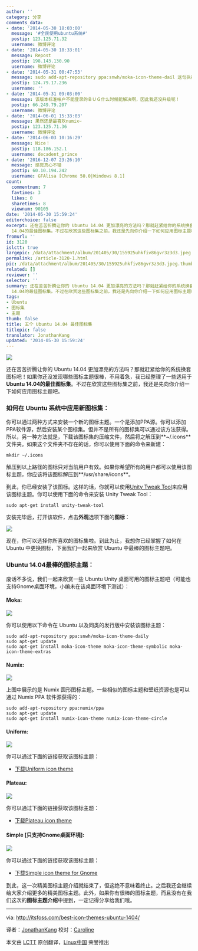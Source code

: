 ```yaml
---
author: ''
category: 分享
comments_data:
- date: '2014-05-30 18:03:00'
  message: '#全民使用ubuntu系统#'
  postip: 123.125.71.32
  username: 微博评论
- date: '2014-05-30 18:33:01'
  message: Repost
  postip: 198.143.130.90
  username: 微博评论
- date: '2014-05-31 00:47:53'
  message: sudo add-apt-repository ppa:snwh/moka-icon-theme-dail 这句执行不成功
  postip: 124.79.17.236
  username: ''
- date: '2014-05-31 09:03:00'
  message: 该版本标准帐户不能登录的ＢＵＧ什么时候能解决啊，因此我还没升级呢！
  postip: 66.249.79.207
  username: 微博评论
- date: '2014-06-01 15:33:03'
  message: 果然还是最喜欢numix~
  postip: 123.125.71.36
  username: 微博评论
- date: '2014-06-03 10:16:29'
  message: Nice！
  postip: 118.186.152.1
  username: decadent_prince
- date: '2016-12-07 23:26:10'
  message: 感觉真心不错
  postip: 60.10.194.242
  username: GFAlisa [Chrome 50.0|Windows 8.1]
count:
  commentnum: 7
  favtimes: 3
  likes: 0
  sharetimes: 8
  viewnum: 90105
date: '2014-05-30 15:59:24'
editorchoice: false
excerpt: 还在苦苦折腾让你的 Ubuntu 14.04 更加漂亮的方法吗？那就赶紧给你的系统换套图标吧！如果你还没发现哪些图标主题很棒，不用着急，我已经整理了一些适用于Ubuntu
  14.04的最佳图标集。不过在欣赏这些图标集之前，我还是先向你介绍一下如何应用图标主题吧。 如何在 Ubuntu 系统中应用新图标集： 你可以通过两种方式来安装一个新的图标主题。一个是添加PPA源。你可以添加PPA软件源，然后安装某个图标集。但并不是所有的图标集可以通过该方法获得。所以，另一种方法就是，下载该图标集的压缩文件，然后将之解压到~/.icons文件夹。如果这个文件
fromurl: ''
id: 3120
islctt: true
largepic: /data/attachment/album/201405/30/155925uhkfiv86gvr3z3d3.jpeg
permalink: /article-3120-1.html
pic: /data/attachment/album/201405/30/155925uhkfiv86gvr3z3d3.jpeg.thumb.jpg
related: []
reviewer: ''
selector: ''
summary: 还在苦苦折腾让你的 Ubuntu 14.04 更加漂亮的方法吗？那就赶紧给你的系统换套图标吧！如果你还没发现哪些图标主题很棒，不用着急，我已经整理了一些适用于Ubuntu
  14.04的最佳图标集。不过在欣赏这些图标集之前，我还是先向你介绍一下如何应用图标主题吧。 如何在 Ubuntu 系统中应用新图标集： 你可以通过两种方式来安装一个新的图标主题。一个是添加PPA源。你可以添加PPA软件源，然后安装某个图标集。但并不是所有的图标集可以通过该方法获得。所以，另一种方法就是，下载该图标集的压缩文件，然后将之解压到~/.icons文件夹。如果这个文件
tags:
- Ubuntu
- 图标集
- 主题
thumb: false
title: 五个 Ubuntu 14.04 最佳图标集
titlepic: false
translator: JonathanKang
updated: '2014-05-30 15:59:24'
---
```


![](/data/attachment/album/201405/30/155925uhkfiv86gvr3z3d3.jpeg)


还在苦苦折腾让你的 Ubuntu 14.04 更加漂亮的方法吗？那就赶紧给你的系统换套图标吧！如果你还没发现哪些图标主题很棒，不用着急，我已经整理了一些适用于**Ubuntu 14.04的最佳图标集**。不过在欣赏这些图标集之前，我还是先向你介绍一下如何应用图标主题吧。


### 如何在 Ubuntu 系统中应用新图标集：


你可以通过两种方式来安装一个新的图标主题。一个是添加PPA源。你可以添加PPA软件源，然后安装某个图标集。但并不是所有的图标集可以通过该方法获得。所以，另一种方法就是，下载该图标集的压缩文件，然后将之解压到**~/.icons**文件夹。如果这个文件夹不存在的话，你可以使用下面的命令来新建：



```
mkdir ~/.icons

```

解压到以上路径的图标只对当前用户有效。如果你希望所有的用户都可以使用该图标主题，你应该将该图标解压到**/usr/share/icons**。


到此，你已经安装了该图标。这样的话，你就可以使用[Unity Tweak Tool](http://itsfoss.com/how-to-install-themes-in-ubuntu-13-10/)来应用该图标主题。你可以使用下面的命令来安装 Unity Tweak Tool：



```
sudo apt-get install unity-tweak-tool

```

安装完毕后，打开该软件，点击**外观**选项下面的**图标**：


![](/data/attachment/album/201405/30/155925m0koo1q01olq8lq0.jpeg)


现在，你可以选择你所喜欢的图标集啦。到此为止，我想你已经掌握了如何在 Ubuntu 中更换图标，下面我们一起来欣赏 Ubuntu 中最棒的图标主题吧。


### Ubuntu 14.04最棒的图标主题：


废话不多说，我们一起来欣赏一些 Ubuntu Unity 桌面可用的图标主题吧（可能也支持Gnome桌面环境，小编未在该桌面环境下测试）：


#### Moka:


![](/data/attachment/album/201405/30/155925pvau7fkrz2razval.jpeg)


你可以使用以下命令在 Ubuntu 以及同类的发行版中安装该图标主题：



```
sudo add-apt-repository ppa:snwh/moka-icon-theme-daily
sudo apt-get update
sudo apt-get install moka-icon-theme moka-icon-theme-symbolic moka-icon-theme-extras

```

#### Numix:


![](/data/attachment/album/201405/30/155926vla9i32halvilcc7.jpeg)


上图中展示的是 Numix 圆形图标主题。一些相似的图标主题和壁纸资源也是可以通过 Numix PPA 软件源获得的：



```
sudo add-apt-repository ppa:numix/ppa
sudo apt-get update
sudo apt-get install numix-icon-theme numix-icon-theme-circle

```

#### Uniform:


![](/data/attachment/album/201405/30/155926ekdhkofw711o7hgg.jpeg)


你可以通过下面的链接获取该图标主题：


* [下载Uniform icon theme](http://0rax0.deviantart.com/art/Uniform-Icon-Theme-453054609)


#### Plateau:


![](/data/attachment/album/201405/30/155927c72aszm5rgnnffn2.jpeg)


你可以通过下面的链接获取该图标主题：


* [下载Plateau icon theme](http://malysss.deviantart.com/art/Plateau-0-2-391110900)


#### Simple [只支持Gnome桌面环境]:


![](/data/attachment/album/201405/30/155927py7m5wmmhnwyyw7z.jpeg)


你可以通过下面的链接获取该图标主题：


* [下载Simple icon theme for Gnome](http://www.deviantart.com/art/Simple-icon-theme-426040287)


到此，这一次精美图标主题介绍就结束了，但这绝不意味着终止。之后我还会继续给大家介绍更多的精美图标主题。此外，如果你有很棒的图标主题，而且没有在我们这次的**图标主题介绍**中提到，一定记得分享给我们哦。




---


via: <http://itsfoss.com/best-icon-themes-ubuntu-1404/>


译者：[JonathanKang](https://github.com/JonathanKang) 校对：[Caroline](https://github.com/carolinewuyan)


本文由 [LCTT](https://github.com/LCTT/TranslateProject) 原创翻译，[Linux中国](http://linux.cn/) 荣誉推出